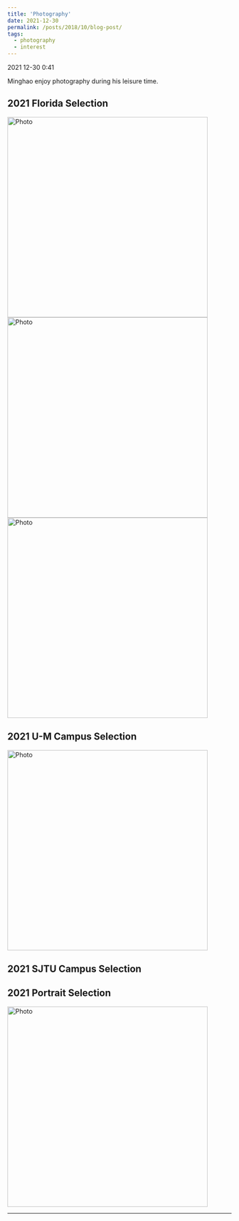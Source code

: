 ```yaml
---
title: 'Photography'
date: 2021-12-30
permalink: /posts/2018/10/blog-post/
tags:
  - photography
  - interest
---
```

2021 12-30 0:41

Minghao enjoy photography during his leisure time. 

2021 Florida Selection
---

  <img src="https://goatman1.github.io/images/PC271692.JPG?raw=true" alt="Photo" style="width: 450px;"/> 
  <img src="https://goatman1.github.io/images/PC271647.JPG?raw=true" alt="Photo" style="width: 450px;"/> 
  <img src="https://goatman1.github.io/images/PC271611.JPG?raw=true" alt="Photo" style="width: 450px;"/> 

2021 U-M Campus Selection
---
<img src="https://goatman1.github.io/images/OI000827-02.jpeg?raw=true" alt="Photo" style="width: 450px;"/> 

2021 SJTU Campus Selection
---

2021 Portrait Selection
---
<img src="https://goatman1.github.io/images/OI000670.jpg?raw=true" alt="Photo" style="width: 450px;"/> 

------
